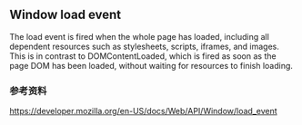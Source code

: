 ## Window load event

The load event is fired when the whole page has loaded, including all dependent resources such as stylesheets, scripts, iframes, and images. This is in contrast to DOMContentLoaded, which is fired as soon as the page DOM has been loaded, without waiting for resources to finish loading.

### 参考资料
https://developer.mozilla.org/en-US/docs/Web/API/Window/load_event